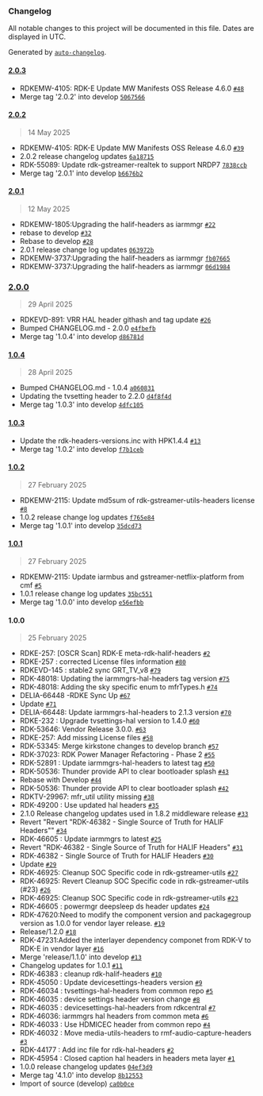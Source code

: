 ### Changelog

All notable changes to this project will be documented in this file. Dates are displayed in UTC.

Generated by [`auto-changelog`](https://github.com/CookPete/auto-changelog).

#### [2.0.3](https://github.com/rdkcentral/meta-rdk-halif-headers/compare/2.0.2...2.0.3)

- RDKEMW-4105: RDK-E Update MW Manifests OSS Release 4.6.0 [`#48`](https://github.com/rdkcentral/meta-rdk-halif-headers/pull/48)
- Merge tag '2.0.2' into develop [`5067566`](https://github.com/rdkcentral/meta-rdk-halif-headers/commit/5067566a139714b0dbab1d59366c194da358678f)

#### [2.0.2](https://github.com/rdkcentral/meta-rdk-halif-headers/compare/2.0.1...2.0.2)

> 14 May 2025

- RDKEMW-4105: RDK-E Update MW Manifests OSS Release 4.6.0 [`#39`](https://github.com/rdkcentral/meta-rdk-halif-headers/pull/39)
- 2.0.2 release changelog updates [`6a18715`](https://github.com/rdkcentral/meta-rdk-halif-headers/commit/6a1871548e0c179db84c9d909151c8c37182346c)
- RDK-55089: Update rdk-gstreamer-realtek to support NRDP7 [`7838ccb`](https://github.com/rdkcentral/meta-rdk-halif-headers/commit/7838ccbdcbc28d1917c8e7b3c1d0f6fbb37d5b6d)
- Merge tag '2.0.1' into develop [`b6676b2`](https://github.com/rdkcentral/meta-rdk-halif-headers/commit/b6676b203509ebf230d1773c18c82ca930ca3bee)

#### [2.0.1](https://github.com/rdkcentral/meta-rdk-halif-headers/compare/2.0.0...2.0.1)

> 12 May 2025

- RDKEMW-1805:Upgrading the halif-headers as iarmmgr [`#22`](https://github.com/rdkcentral/meta-rdk-halif-headers/pull/22)
- rebase to develop [`#32`](https://github.com/rdkcentral/meta-rdk-halif-headers/pull/32)
- Rebase to develop [`#28`](https://github.com/rdkcentral/meta-rdk-halif-headers/pull/28)
- 2.0.1 release change log updates [`063972b`](https://github.com/rdkcentral/meta-rdk-halif-headers/commit/063972b45d36dfba851d9f0c4be01535c53ae533)
- RDKEMW-3737:Upgrading the halif-headers as iarmmgr [`fb07665`](https://github.com/rdkcentral/meta-rdk-halif-headers/commit/fb076657edd31a9564aa290c8d70284804f59fec)
- RDKEMW-3737:Upgrading the halif-headers as iarmmgr [`06d1984`](https://github.com/rdkcentral/meta-rdk-halif-headers/commit/06d198423fd818eceb327af382dbc41f65630778)

### [2.0.0](https://github.com/rdkcentral/meta-rdk-halif-headers/compare/1.0.4...2.0.0)

> 29 April 2025

- RDKEVD-891: VRR HAL header githash and tag update [`#26`](https://github.com/rdkcentral/meta-rdk-halif-headers/pull/26)
- Bumped CHANGELOG.md - 2.0.0 [`e4fbefb`](https://github.com/rdkcentral/meta-rdk-halif-headers/commit/e4fbefb54797ca3ed275f5216f42a273a0469cc3)
- Merge tag '1.0.4' into develop [`d86781d`](https://github.com/rdkcentral/meta-rdk-halif-headers/commit/d86781d1f38c0c7184ab42310de69ce2429ae5c7)

#### [1.0.4](https://github.com/rdkcentral/meta-rdk-halif-headers/compare/1.0.3...1.0.4)

> 28 April 2025

- Bumped CHANGELOG.md - 1.0.4 [`a060831`](https://github.com/rdkcentral/meta-rdk-halif-headers/commit/a06083195fd1679c3b0bbbdc6edf9b1135057c00)
- Updating the tvsetting header to 2.2.0 [`d4f8f4d`](https://github.com/rdkcentral/meta-rdk-halif-headers/commit/d4f8f4dc4b5552bd2cf022db8b9e10b1839b1d17)
- Merge tag '1.0.3' into develop [`4dfc105`](https://github.com/rdkcentral/meta-rdk-halif-headers/commit/4dfc105efc09b897e2e54905c88ffc61106650b4)

#### [1.0.3](https://github.com/rdkcentral/meta-rdk-halif-headers/compare/1.0.2...1.0.3)

- Update the rdk-headers-versions.inc with HPK1.4.4 [`#13`](https://github.com/rdkcentral/meta-rdk-halif-headers/pull/13)
- Merge tag '1.0.2' into develop [`f7b1ceb`](https://github.com/rdkcentral/meta-rdk-halif-headers/commit/f7b1ceb90fc0d39af80604556334bcd036c5f828)

#### [1.0.2](https://github.com/rdkcentral/meta-rdk-halif-headers/compare/1.0.1...1.0.2)

> 27 February 2025

- RDKEMW-2115: Update md5sum of rdk-gstreamer-utils-headers license [`#8`](https://github.com/rdkcentral/meta-rdk-halif-headers/pull/8)
- 1.0.2 release change log updates [`f765e84`](https://github.com/rdkcentral/meta-rdk-halif-headers/commit/f765e84b4195888eca2318dddd3deb49b594be88)
- Merge tag '1.0.1' into develop [`35dcd73`](https://github.com/rdkcentral/meta-rdk-halif-headers/commit/35dcd738534f74f574139be8442bea5c00f4dbd4)

#### [1.0.1](https://github.com/rdkcentral/meta-rdk-halif-headers/compare/1.0.0...1.0.1)

> 27 February 2025

- RDKEMW-2115: Update iarmbus and gstreamer-netflix-platform from cmf [`#5`](https://github.com/rdkcentral/meta-rdk-halif-headers/pull/5)
- 1.0.1 release change log updates [`35bc551`](https://github.com/rdkcentral/meta-rdk-halif-headers/commit/35bc551aaf4d16e32bbd3c1c276592f81dded2c7)
- Merge tag '1.0.0' into develop [`e56efbb`](https://github.com/rdkcentral/meta-rdk-halif-headers/commit/e56efbbc71dbf040452fa1f90e22f50e14ac2152)

#### 1.0.0

> 25 February 2025

- RDKE-257: [OSCR Scan] RDK-E meta-rdk-halif-headers [`#2`](https://github.com/rdkcentral/meta-rdk-halif-headers/pull/2)
- RDKE-257 : corrected License files information [`#80`](https://github.com/rdkcentral/meta-rdk-halif-headers/pull/80)
- RDKEVD-145 : stable2 sync GRT_TV_v8 [`#79`](https://github.com/rdkcentral/meta-rdk-halif-headers/pull/79)
- RDK-48018: Updating the iarmmgrs-hal-headers tag version [`#75`](https://github.com/rdkcentral/meta-rdk-halif-headers/pull/75)
- RDK-48018: Adding the sky specific enum to mfrTypes.h [`#74`](https://github.com/rdkcentral/meta-rdk-halif-headers/pull/74)
- DELIA-66448 -RDKE Sync Up [`#67`](https://github.com/rdkcentral/meta-rdk-halif-headers/pull/67)
- Update [`#71`](https://github.com/rdkcentral/meta-rdk-halif-headers/pull/71)
- DELIA-66448: Update iarmmgrs-hal-headers to 2.1.3 version [`#70`](https://github.com/rdkcentral/meta-rdk-halif-headers/pull/70)
- RDKE-232 : Upgrade tvsettings-hal version to 1.4.0 [`#60`](https://github.com/rdkcentral/meta-rdk-halif-headers/pull/60)
- RDK-53646: Vendor Release 3.0.0. [`#63`](https://github.com/rdkcentral/meta-rdk-halif-headers/pull/63)
- RDKE-257: Add missing License files [`#58`](https://github.com/rdkcentral/meta-rdk-halif-headers/pull/58)
- RDK-53345: Merge kirkstone changes to develop branch [`#57`](https://github.com/rdkcentral/meta-rdk-halif-headers/pull/57)
- RDK-37023: RDK Power Manager Refactoring - Phase 2 [`#55`](https://github.com/rdkcentral/meta-rdk-halif-headers/pull/55)
- RDK-52891 : Update iarmmgrs-hal-headers to latest tag [`#50`](https://github.com/rdkcentral/meta-rdk-halif-headers/pull/50)
- RDK-50536: Thunder provide API to clear bootloader splash [`#43`](https://github.com/rdkcentral/meta-rdk-halif-headers/pull/43)
- Rebase with Develop [`#44`](https://github.com/rdkcentral/meta-rdk-halif-headers/pull/44)
- RDK-50536: Thunder provide API to clear bootloader splash [`#42`](https://github.com/rdkcentral/meta-rdk-halif-headers/pull/42)
- RDKTV-29967: mfr_util utility missing [`#38`](https://github.com/rdkcentral/meta-rdk-halif-headers/pull/38)
- RDK-49200 : Use updated hal headers [`#35`](https://github.com/rdkcentral/meta-rdk-halif-headers/pull/35)
- 2.1.0 Release changelog updates used in 1.8.2 middleware release [`#33`](https://github.com/rdkcentral/meta-rdk-halif-headers/pull/33)
- Revert "Revert "RDK-46382 - Single Source of Truth for HALIF Headers"" [`#34`](https://github.com/rdkcentral/meta-rdk-halif-headers/pull/34)
- RDK-46605 : Update iarmmgrs to latest [`#25`](https://github.com/rdkcentral/meta-rdk-halif-headers/pull/25)
- Revert "RDK-46382 - Single Source of Truth for HALIF Headers" [`#31`](https://github.com/rdkcentral/meta-rdk-halif-headers/pull/31)
- RDK-46382 - Single Source of Truth for HALIF Headers [`#30`](https://github.com/rdkcentral/meta-rdk-halif-headers/pull/30)
- Update [`#29`](https://github.com/rdkcentral/meta-rdk-halif-headers/pull/29)
- RDK-46925: Cleanup SOC Specific code in rdk-gstreamer-utils [`#27`](https://github.com/rdkcentral/meta-rdk-halif-headers/pull/27)
- RDK-46925: Revert Cleanup SOC Specific code in rdk-gstreamer-utils (#23) [`#26`](https://github.com/rdkcentral/meta-rdk-halif-headers/pull/26)
- RDK-46925: Cleanup SOC Specific code in rdk-gstreamer-utils [`#23`](https://github.com/rdkcentral/meta-rdk-halif-headers/pull/23)
- RDK-46605 : powermgr deepsleep ds header updates [`#24`](https://github.com/rdkcentral/meta-rdk-halif-headers/pull/24)
- RDK-47620:Need to modify the component version and packagegroup version as 1.0.0 for vendor layer release. [`#19`](https://github.com/rdkcentral/meta-rdk-halif-headers/pull/19)
- Release/1.2.0 [`#18`](https://github.com/rdkcentral/meta-rdk-halif-headers/pull/18)
- RDK-47231:Added the interlayer dependency componet from RDK-V to RDK-E in vendor layer [`#16`](https://github.com/rdkcentral/meta-rdk-halif-headers/pull/16)
- Merge 'release/1.1.0' into develop [`#13`](https://github.com/rdkcentral/meta-rdk-halif-headers/pull/13)
- Changelog updates for 1.0.1 [`#11`](https://github.com/rdkcentral/meta-rdk-halif-headers/pull/11)
- RDK-46383 : cleanup rdk-halif-headers [`#10`](https://github.com/rdkcentral/meta-rdk-halif-headers/pull/10)
- RDK-45050 : Update devicesettings-headers version [`#9`](https://github.com/rdkcentral/meta-rdk-halif-headers/pull/9)
- RDK-46034 : tvsettings-hal-headers from common repo [`#5`](https://github.com/rdkcentral/meta-rdk-halif-headers/pull/5)
- RDK-46035 : device settings header version change [`#8`](https://github.com/rdkcentral/meta-rdk-halif-headers/pull/8)
- RDK-46035 : devicesettings-hal-headers from rdkcentral [`#7`](https://github.com/rdkcentral/meta-rdk-halif-headers/pull/7)
- RDK-46036: iarmmgrs hal headers from common meta [`#6`](https://github.com/rdkcentral/meta-rdk-halif-headers/pull/6)
- RDK-46033 : Use HDMICEC header from common repo [`#4`](https://github.com/rdkcentral/meta-rdk-halif-headers/pull/4)
- RDK-46032 : Move media-utils-headers to rmf-audio-capture-headers [`#3`](https://github.com/rdkcentral/meta-rdk-halif-headers/pull/3)
- RDK-44177 : Add inc file for rdk-hal-headers [`#2`](https://github.com/rdkcentral/meta-rdk-halif-headers/pull/2)
- RDK-45954 : Closed caption hal headers in headers meta layer [`#1`](https://github.com/rdkcentral/meta-rdk-halif-headers/pull/1)
- 1.0.0 release changelog updates [`04ef3d9`](https://github.com/rdkcentral/meta-rdk-halif-headers/commit/04ef3d91c77a77d11be838a520d4f5842f0f6356)
- Merge tag '4.1.0' into develop [`8b12553`](https://github.com/rdkcentral/meta-rdk-halif-headers/commit/8b125533403b0fe63a756d0a46075c27a9f0b319)
- Import of source (develop) [`ca0b0ce`](https://github.com/rdkcentral/meta-rdk-halif-headers/commit/ca0b0ce6310b03478ca43f705909c5321c75a239)

